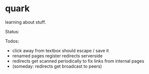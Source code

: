quark
=====

learning about stuff.

Status: 

Todos:
 - click away from textbox should escape / save it
 - renamed pages register redirects serverside
 - redirects get scanned periodically to fix links from internal pages
 - (someday: redirects get broadcast to peers)

 